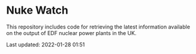 # Nuke Watch

This repository includes code for retrieving the latest information available on the output of EDF nuclear power plants in the UK.

Last updated: 2022-01-28 01:51